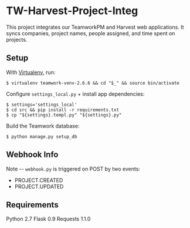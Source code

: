 # TW-Harvest-Project-Integ

This project integrates our TeamworkPM and Harvest web applications. It syncs companies, project names, people assigned, and time spent on projects.

## Setup 
With [Virtualenv](https://virtualenv.readthedocs.org/en/latest/), run:
```shell
$ virtualenv teamwork-venv-2.6.6 && cd "$_" && source bin/activate
```

Configure ``settings_local.py`` + install app dependencies:
```shell
$ settings='settings_local'
$ cd src && pip install -r requirements.txt
$ cp "${settings}.templ.py" "${settings}.py"
```

Build the Teamwork database:
```shell
$ python manage.py setup_db
```

## Webhook Info
Note -- ``webhook.py`` is triggered on POST by two events:
* PROJECT.CREATED
* PROJECT.UPDATED

## Requirements
Python 2.7
Flask 0.9
Requests 1.1.0
